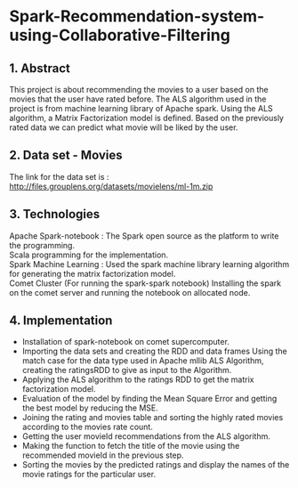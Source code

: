 # Spark-Recommendation-system-using-Collaborative-Filtering
## 1. Abstract
This project is about recommending the movies to a user based on the movies that the user have rated before.
The ALS algorithm used in the project is from machine learning library of Apache spark. Using the ALS
algorithm, a Matrix Factorization model is defined. Based on the previously rated data we can predict what
movie will be liked by the user.

## 2. Data set - Movies
The link for the data set is : http://files.grouplens.org/datasets/movielens/ml-1m.zip

## 3. Technologies
Apache Spark-notebook : The Spark open source as the platform to write the programming.  
Scala programming for the implementation.  
Spark Machine Learning : Used the spark machine library learning algorithm for generating the matrix factorization model.  
Comet Cluster (For running the spark-spark notebook) Installing the spark on the comet server and running the notebook on allocated node.

## 4. Implementation
* Installation of spark-notebook on comet supercomputer.  
* Importing the data sets and creating the RDD and data frames Using the match case for the data type used in Apache mllib ALS Algorithm, creating the ratingsRDD to give as input to the Algorithm.  
* Applying the ALS algorithm to the ratings RDD to get the matrix factorization model.  
* Evaluation of the model by finding the Mean Square Error and getting the best model by reducing the MSE.  
* Joining the rating and movies table and sorting the highly rated movies according to the movies rate count.  
* Getting the user movieId recommendations from the ALS algorithm.  
* Making the function to fetch the title of the movie using the recommended movieId in the previous step.  
* Sorting the movies by the predicted ratings and display the names of the movie ratings for the particular user.
